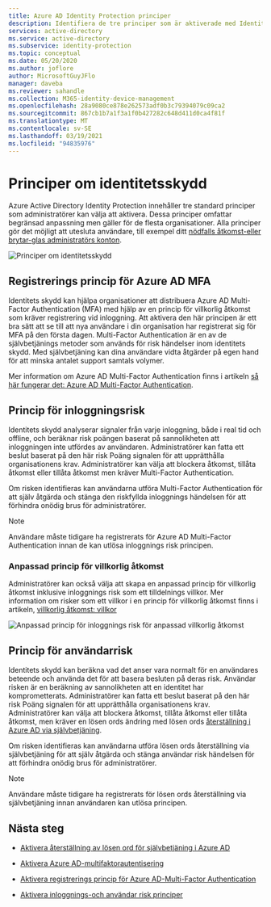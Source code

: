 ```yaml
---
title: Azure AD Identity Protection principer
description: Identifiera de tre principer som är aktiverade med Identity Protection
services: active-directory
ms.service: active-directory
ms.subservice: identity-protection
ms.topic: conceptual
ms.date: 05/20/2020
ms.author: joflore
author: MicrosoftGuyJFlo
manager: daveba
ms.reviewer: sahandle
ms.collection: M365-identity-device-management
ms.openlocfilehash: 28a9080ce878e262573adf0b3c79394079c09ca2
ms.sourcegitcommit: 867cb1b7a1f3a1f0b427282c648d411d0ca4f81f
ms.translationtype: MT
ms.contentlocale: sv-SE
ms.lasthandoff: 03/19/2021
ms.locfileid: "94835976"
---
```

# <a name="identity-protection-policies"></a>Principer om identitetsskydd

Azure Active Directory Identity Protection innehåller tre standard principer som administratörer kan välja att aktivera. Dessa principer omfattar begränsad anpassning men gäller för de flesta organisationer. Alla principer gör det möjligt att utesluta användare, till exempel ditt [nödfalls åtkomst-eller brytar-glas administratörs konton](../roles/security-emergency-access.md).

![Principer om identitetsskydd](./media/concept-identity-protection-policies/identity-protection-policies.png)

## <a name="azure-ad-mfa-registration-policy"></a>Registrerings princip för Azure AD MFA

Identitets skydd kan hjälpa organisationer att distribuera Azure AD Multi-Factor Authentication (MFA) med hjälp av en princip för villkorlig åtkomst som kräver registrering vid inloggning. Att aktivera den här principen är ett bra sätt att se till att nya användare i din organisation har registrerat sig för MFA på den första dagen. Multi-Factor Authentication är en av de självbetjänings metoder som används för risk händelser inom identitets skydd. Med självbetjäning kan dina användare vidta åtgärder på egen hand för att minska antalet support samtals volymer.

Mer information om Azure AD Multi-Factor Authentication finns i artikeln [så här fungerar det: Azure AD Multi-Factor Authentication](../authentication/concept-mfa-howitworks.md).

## <a name="sign-in-risk-policy"></a>Princip för inloggningsrisk

Identitets skydd analyserar signaler från varje inloggning, både i real tid och offline, och beräknar risk poängen baserat på sannolikheten att inloggningen inte utfördes av användaren. Administratörer kan fatta ett beslut baserat på den här risk Poäng signalen för att upprätthålla organisationens krav. Administratörer kan välja att blockera åtkomst, tillåta åtkomst eller tillåta åtkomst men kräver Multi-Factor Authentication.

Om risken identifieras kan användarna utföra Multi-Factor Authentication för att själv åtgärda och stänga den riskfyllda inloggnings händelsen för att förhindra onödig brus för administratörer.

> [!NOTE] 
> Användare måste tidigare ha registrerats för Azure AD Multi-Factor Authentication innan de kan utlösa inloggnings risk principen.

### <a name="custom-conditional-access-policy"></a>Anpassad princip för villkorlig åtkomst

Administratörer kan också välja att skapa en anpassad princip för villkorlig åtkomst inklusive inloggnings risk som ett tilldelnings villkor. Mer information om risker som ett villkor i en princip för villkorlig åtkomst finns i artikeln, [villkorlig åtkomst: villkor](../conditional-access/concept-conditional-access-conditions.md#sign-in-risk)

![Anpassad princip för inloggnings risk för anpassad villkorlig åtkomst](./media/concept-identity-protection-policies/identity-protection-custom-sign-in-policy.png)

## <a name="user-risk-policy"></a>Princip för användarrisk

Identitets skydd kan beräkna vad det anser vara normalt för en användares beteende och använda det för att basera besluten på deras risk. Användar risken är en beräkning av sannolikheten att en identitet har komprometterats. Administratörer kan fatta ett beslut baserat på den här risk Poäng signalen för att upprätthålla organisationens krav. Administratörer kan välja att blockera åtkomst, tillåta åtkomst eller tillåta åtkomst, men kräver en lösen ords ändring med lösen ords [återställning i Azure AD via självbetjäning](../authentication/howto-sspr-deployment.md).

Om risken identifieras kan användarna utföra lösen ords återställning via självbetjäning för att själv åtgärda och stänga användar risk händelsen för att förhindra onödig brus för administratörer.

> [!NOTE] 
> Användare måste tidigare ha registrerats för lösen ords återställning via självbetjäning innan användaren kan utlösa principen.

## <a name="next-steps"></a>Nästa steg

- [Aktivera återställning av lösen ord för självbetjäning i Azure AD](../authentication/howto-sspr-deployment.md)

- [Aktivera Azure AD-multifaktorautentisering](../authentication/howto-mfa-getstarted.md)

- [Aktivera registrerings princip för Azure AD-Multi-Factor Authentication](howto-identity-protection-configure-mfa-policy.md)

- [Aktivera inloggnings-och användar risk principer](howto-identity-protection-configure-risk-policies.md)

